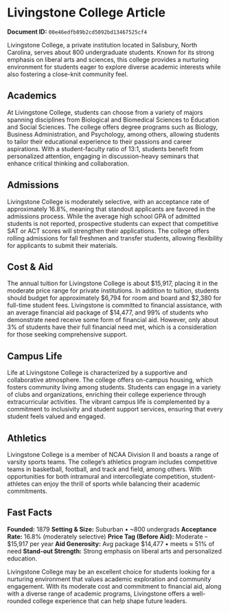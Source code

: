 # Livingstone College Article

**Document ID:** `00e46edfb89b2cd5092bd13467525cf4`

Livingstone College, a private institution located in Salisbury, North Carolina, serves about 800 undergraduate students. Known for its strong emphasis on liberal arts and sciences, this college provides a nurturing environment for students eager to explore diverse academic interests while also fostering a close-knit community feel.

## Academics
At Livingstone College, students can choose from a variety of majors spanning disciplines from Biological and Biomedical Sciences to Education and Social Sciences. The college offers degree programs such as Biology, Business Administration, and Psychology, among others, allowing students to tailor their educational experience to their passions and career aspirations. With a student-faculty ratio of 13:1, students benefit from personalized attention, engaging in discussion-heavy seminars that enhance critical thinking and collaboration.

## Admissions
Livingstone College is moderately selective, with an acceptance rate of approximately 16.8%, meaning that standout applicants are favored in the admissions process. While the average high school GPA of admitted students is not reported, prospective students can expect that competitive SAT or ACT scores will strengthen their applications. The college offers rolling admissions for fall freshmen and transfer students, allowing flexibility for applicants to submit their materials.

## Cost & Aid
The annual tuition for Livingstone College is about $15,917, placing it in the moderate price range for private institutions. In addition to tuition, students should budget for approximately $6,794 for room and board and $2,380 for full-time student fees. Livingstone is committed to financial assistance, with an average financial aid package of $14,477, and 99% of students who demonstrate need receive some form of financial aid. However, only about 3% of students have their full financial need met, which is a consideration for those seeking comprehensive support.

## Campus Life
Life at Livingstone College is characterized by a supportive and collaborative atmosphere. The college offers on-campus housing, which fosters community living among students. Students can engage in a variety of clubs and organizations, enriching their college experience through extracurricular activities. The vibrant campus life is complemented by a commitment to inclusivity and student support services, ensuring that every student feels valued and engaged.

## Athletics
Livingstone College is a member of NCAA Division II and boasts a range of varsity sports teams. The college’s athletics program includes competitive teams in basketball, football, and track and field, among others. With opportunities for both intramural and intercollegiate competition, student-athletes can enjoy the thrill of sports while balancing their academic commitments.

## Fast Facts
**Founded:** 1879
**Setting & Size:** Suburban • ~800 undergrads
**Acceptance Rate:** 16.8% (moderately selective)
**Price Tag (Before Aid):** Moderate – $15,917 per year
**Aid Generosity:** Avg package $14,477 • meets ≈ 51% of need
**Stand-out Strength:** Strong emphasis on liberal arts and personalized education.

Livingstone College may be an excellent choice for students looking for a nurturing environment that values academic exploration and community engagement. With its moderate cost and commitment to financial aid, along with a diverse range of academic programs, Livingstone offers a well-rounded college experience that can help shape future leaders.
